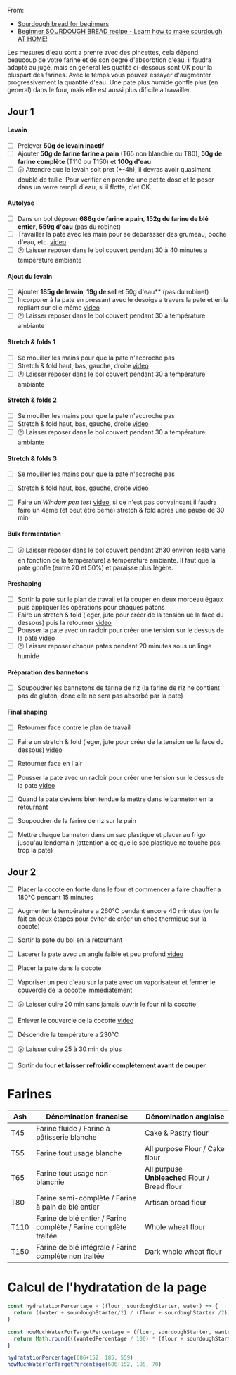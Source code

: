 From:
- [Sourdough bread for beginners](https://foodgeek.dk/en/sourdough-bread-recipe-for-beginners/)
- [Beginner SOURDOUGH BREAD recipe - Learn how to make sourdough AT HOME!](https://youtu.be/Znv99QbfWGs)

Les mesures d'eau sont a prenre avec des pincettes, cela dépend beaucoup de votre farine et de son degré d'absorbtion d'eau, il faudra adapté au jugé, mais en général les quatité ci-dessous sont OK pour la pluspart des farines. Avec le temps vous pouvez essayer d'augmenter progressivement la quantité d'eau. Une pate plus humide gonfle plus (en general) dans le four, mais elle est aussi plus dificile a travailler.

## Jour 1
#### Levain
- [ ] Prelever **50g de levain inactif**
- [ ] Ajouter **50g de farine farine a pain** (T65 non blanchie ou T80), **50g de farine complète** (T110 ou T150) et **100g d'eau**
- [ ] :clock430: Attendre que le levain soit pret (+-4h), il devras avoir quasiment doublé de taille. Pour verifier en prendre une petite dose et le poser dans un verre rempli d'eau, si il flotte, c'et OK.

#### Autolyse
- [ ] Dans un bol déposer **686g de farine a pain**, **152g de farine de blé entier**, **559g d'eau** (pas du robinet)
- [ ] Travailler la pate avec les main pour se débarasser des grumeau, poche d'eau, etc. [video](https://youtu.be/Znv99QbfWGs?t=274)
- [ ] :clock1: Laisser reposer dans le bol couvert pendant 30 à 40 minutes a température ambiante

#### Ajout du levain
- [ ] Ajouter **185g de levain**, **19g de sel** et 50g d'eau** (pas du robinet)
- [ ] Incorporer à la pate en pressant avec le desoigs a travers la pate et en la repliant sur elle même [video](https://youtu.be/Znv99QbfWGs?t=294)
- [ ] :clock1: Laisser reposer dans le bol couvert pendant 30 a température ambiante

#### Stretch & folds 1
- [ ] Se mouiller les mains pour que la pate n'accroche pas
- [ ] Stretch & fold haut, bas, gauche, droite [video](https://youtu.be/Znv99QbfWGs?t=308)
- [ ] :clock1: Laisser reposer dans le bol couvert pendant 30 a température ambiante

#### Stretch & folds 2
- [ ] Se mouiller les mains pour que la pate n'accroche pas
- [ ] Stretch & fold haut, bas, gauche, droite [video](https://youtu.be/Znv99QbfWGs?t=308)
- [ ] :clock1: Laisser reposer dans le bol couvert pendant 30 a température ambiante

#### Stretch & folds 3
- [ ] Se mouiller les mains pour que la pate n'accroche pas
- [ ] Stretch & fold haut, bas, gauche, droite [video](https://youtu.be/Znv99QbfWGs?t=308)
- [ ] Faire un *Window pen test* [video](https://youtu.be/Znv99QbfWGs?t=358), si ce n'est pas convaincant il faudra faire un 4eme (et peut être 5eme) stretch & fold après une pause de 30 min


#### Bulk fermentation
- [ ] :clock230: Laisser reposer dans le bol couvert pendant 2h30 environ (cela varie en fonction de la température) a température ambiante. Il faut que la pate gonfle (entre 20 et 50%) et paraisse plus légère.



#### Preshaping
- [ ] Sortir la pate sur le plan de travail et la couper en deux morceau égaux puis appliquer les opérations pour chaques patons
- [ ] Faire un stretch & fold (leger, jute pour créer de la tension ue la face du dessous) puis la retourner [video](https://youtu.be/Znv99QbfWGs?t=407)
- [ ] Pousser la pate avec un racloir pour créer une tension sur le dessus de la pate [video](https://youtu.be/Znv99QbfWGs?t=420)
- [ ] :clock1: Laisser reposer chaque pates pendant 20 minutes sous un linge humide

#### Préparation des bannetons
- [ ] Soupoudrer les bannetons de farine de riz (la farine de riz ne contient pas de gluten, donc elle ne sera pas absorbé par la pate)

#### Final shaping
- [ ] Retourner face contre le plan de travail
- [ ] Faire un stretch & fold (leger, jute pour créer de la tension ue la face du dessous) [video](https://youtu.be/Znv99QbfWGs?t=442)
- [ ] Retourner face en l'air
- [ ] Pousser la pate avec un racloir pour créer une tension sur le dessus de la pate [video](https://youtu.be/Znv99QbfWGs?t=447)
- [ ] Quand la pate deviens bien tendue la mettre dans le banneton en la retournant
- [ ] Soupoudrer de la farine de riz sur le pain
- [ ] Mettre chaque banneton dans un sac plastique et placer au frigo jusqu'au lendemain (attention a ce que le sac plastique ne touche pas trop la pate)



## Jour 2
- [ ] Placer la cocote en fonte dans le four et commencer a faire chauffer a 180°C pendant 15 minutes
- [ ] Augmenter la température a 260°C pendant encore 40 minutes (on le fait en deux étapes pour éviter de créer un choc thermique sur la cocote)
- [ ] Sortir la pate du bol en la retournant
- [ ] Lacerer la pate avec un angle faible et peu profond [video](https://youtu.be/Znv99QbfWGs?t=490)
- [ ] Placer la pate dans la cocote
- [ ] Vaporiser un peu d'eau sur la pate avec un vaporisateur et fermer le couvercle de la cocotte immediatement
- [ ] :clock430: Laisser cuire 20 min sans jamais ouvrir le four ni la cocotte
- [ ] Enlever le couvercle de la cocotte [video](https://youtu.be/Znv99QbfWGs?t=507)
- [ ] Déscendre la température a 230°C
- [ ] :clock430: Laisser cuire 25 à 30 min de plus
- [ ] Sortir du four **et laisser refroidir complétement avant de couper**


# Farines

| Ash  | Dénomination francaise                                           | Dénomination anglaise                          |
|------|------------------------------------------------------------------|------------------------------------------------|
| T45  | Farine fluide / Farine à pâtisserie blanche                      | Cake & Pastry flour                            |
| T55  | Farine tout usage blanche                                        | All purpose Flour / Cake flour                 |
| T65  | Farine tout usage non blanchie                                   | All purpuse **Unbleached** Flour / Bread flour |
| T80  | Farine semi-complète / Farine à pain de blé entier               | Artisan bread flour                            |
| T110 | Farine de blé entier / Farine complète / Farine complète traitée | Whole wheat flour                              |
| T150 | Farine de blé intégrale / Farine complète non traitée            | Dark whole wheat flour                         |

# Calcul de l'hydratation de la page

```js
const hydratationPercentage = (flour, sourdoughStarter, water) => {
  return ((water + sourdoughStarter/2) / (flour + sourdoughStarter /2)) * 100
}

const howMuchWaterForTargetPercentage = (flour, sourdoughStarter, wantedPercentage) => {
  return Math.round(((wantedPercentage / 100) * (flour + sourdoughStarter /2)) - sourdoughStarter/2)
}

hydratationPercentage(686+152, 185, 559)
howMuchWaterForTargetPercentage(686+152, 185, 70)
```

